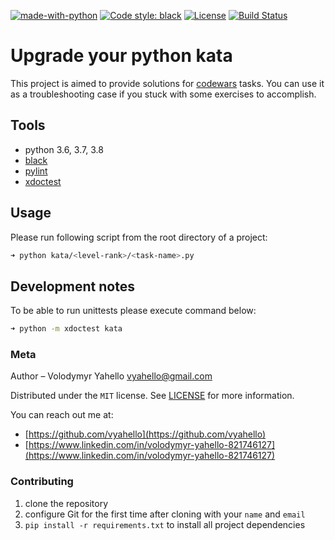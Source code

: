 [![made-with-python](https://img.shields.io/badge/Made%20with-Python-1f425f.svg)](https://www.python.org/)
[![Code style: black](https://img.shields.io/badge/code%20style-black-000000.svg)](https://github.com/psf/black)
[![License](https://img.shields.io/badge/license-MIT-green.svg)](LICENSE.md)
[![Build Status](https://travis-ci.org/vyahello/upgrade-python-kata.svg?branch=master)](https://travis-ci.org/vyahello/upgrade-python-kata)

# Upgrade your python kata

This project is aimed to provide solutions for [codewars](https://www.codewars.com) tasks.
You can use it as a troubleshooting case if you stuck with some exercises to accomplish.

## Tools
- python 3.6, 3.7, 3.8
- [black](https://black.readthedocs.io/en/stable/)
- [pylint](https://www.pylint.org/)
- [xdoctest](https://github.com/Erotemic/xdoctest)

## Usage

Please run following script from the root directory of a project:
```bash
➜ python kata/<level-rank>/<task-name>.py
```

## Development notes

To be able to run unittests please execute command below:
```bash
➜ python -m xdoctest kata
```

### Meta

Author – Volodymyr Yahello vyahello@gmail.com

Distributed under the `MIT` license. See [LICENSE](LICENSE.md) for more information.

You can reach out me at:
* [https://github.com/vyahello](https://github.com/vyahello)
* [https://www.linkedin.com/in/volodymyr-yahello-821746127](https://www.linkedin.com/in/volodymyr-yahello-821746127)

### Contributing
1. clone the repository
2. configure Git for the first time after cloning with your `name` and `email`
3. `pip install -r requirements.txt` to install all project dependencies
